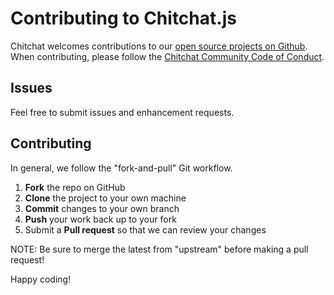 # Contributing to Chitchat.js

Chitchat welcomes contributions to our [open source projects on Github](https://github.com/chitchatjs). When contributing, please follow the [Chitchat Community Code of Conduct](https://github.com/chitchatjs/chitchatjs/blob/main/CODE_OF_CONDUCT.md).

## Issues
Feel free to submit issues and enhancement requests. 

## Contributing
In general, we follow the "fork-and-pull" Git workflow.

 1. **Fork** the repo on GitHub
 2. **Clone** the project to your own machine
 3. **Commit** changes to your own branch
 4. **Push** your work back up to your fork
 5. Submit a **Pull request** so that we can review your changes

NOTE: Be sure to merge the latest from "upstream" before making a pull request!

Happy coding!
